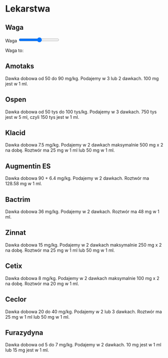 <script src="https://ajax.googleapis.com/ajax/libs/jquery/3.6.0/jquery.min.js"></script>

<!-- Latest compiled and minified CSS -->
<link rel="stylesheet" href="https://cdn.jsdelivr.net/npm/bootstrap@3.3.7/dist/css/bootstrap.min.css" integrity="sha384-BVYiiSIFeK1dGmJRAkycuHAHRg32OmUcww7on3RYdg4Va+PmSTsz/K68vbdEjh4u" crossorigin="anonymous">

<!-- Optional theme -->
<link rel="stylesheet" href="https://cdn.jsdelivr.net/npm/bootstrap@3.3.7/dist/css/bootstrap-theme.min.css" integrity="sha384-rHyoN1iRsVXV4nD0JutlnGaslCJuC7uwjduW9SVrLvRYooPp2bWYgmgJQIXwl/Sp" crossorigin="anonymous">

<!-- Latest compiled and minified JavaScript -->
<script src="https://cdn.jsdelivr.net/npm/bootstrap@3.3.7/dist/js/bootstrap.min.js" integrity="sha384-Tc5IQib027qvyjSMfHjOMaLkfuWVxZxUPnCJA7l2mCWNIpG9mGCD8wGNIcPD7Txa" crossorigin="anonymous"></script>

# Lekarstwa

## Waga

<label for="waga" class="form-label">Waga</label>
<input type="range" class="form-range" min="3" max="40" id="waga">

<div id="infwaga">Waga to: </div>


## Amotaks

<div id="amotaks">Dawka dobowa od 50 do 90 mg/kg. Podajemy w 3 lub 2 dawkach. 100 mg jest w 1 ml. </div>
<div id="amotaksinfo"> </div>

## Ospen

<div id="ospen">Dawka dobowa od 50 tys do 100 tys/kg. Podajemy w 3 dawkach. 750 tys jest w 5 ml, czyli 150 tys jest w 1 ml. </div>
<div id="ospeninfo"> </div>

## Klacid

<div id="klacid">Dawka dobowa 7.5 mg/kg. Podajemy w 2 dawkach maksymalnie 500 mg x 2 na dobę. Roztwór ma 25 mg w 1 ml lub 50 mg w 1 ml. </div>
<div id="klacidinfo"> </div>

## Augmentin ES

<div id="augmentin">Dawka dobowa 90 + 6.4 mg/kg. Podajemy w 2 dawkach. Roztwór ma 128.58 mg w 1 ml. </div>
<div id="augmentininfo"> </div>

## Bactrim

<div id="butrim">Dawka dobowa 36 mg/kg. Podajemy w 2 dawkach. Roztwór ma 48 mg w 1 ml. </div>
<div id="butriminfo"> </div>


## Zinnat

<div id="zinnat">Dawka dobowa 15 mg/kg. Podajemy w 2 dawkach maksymalnie 250 mg x 2 na dobę. Roztwór ma 25 mg w 1 ml lub 50 mg w 1 ml. </div>
<div id="zinnatinfo"> </div>


## Cetix

<div id="cetix">Dawka dobowa 8 mg/kg. Podajemy w 2 dawkach maksymalnie 100 mg x 2 na dobę. Roztwór ma 20 mg w 1 ml. </div>
<div id="cetixinfo"> </div>

## Ceclor

<div id="ceclor">Dawka dobowa 20 do 40 mg/kg. Podajemy w 2 lub 3 dawkach. Roztwór ma 25 mg w 1 ml lub 50 mg w 1 ml. </div>
<div id="ceclorinfo"> </div>


## Furazydyna

<div id="furazek">Dawka dobowa od 5 do 7 mg/kg. Podajemy w 2 dawkach. 10 mg jest w 1 ml lub 15 mg jest w 1 ml. </div>
<div id="furazekinfo"> </div>


<script>

function round2(v){
  return Math.round(v*100.0)/100.0;
}

function updateMeds(v){
    const result = document.querySelector('div#infwaga');
  result.textContent = `Podana waga to: ${v}`;

  const amotaksinfo = document.querySelector('div#amotaksinfo');
  amotaksinfo.textContent = `Dla 3 dawek na dobę mamy min: ${round2(v*50/3.0)}, maks: ${round2(v*90/3.0)} mg na dawkę czyli min ${round2(v*50/3.0/100.0)} maks ${round2(v*90/3.0/100.0)} ml na dawkę. Dla 2 dawek na dobę mamy: Min: ${round2(v*50/2.0)}, maks: ${round2(v*90/2.0)} mg na dawkę czyli min ${round2(v*50/2.0/100.0)} maks ${round2(v*90/2.0/100.0)} ml na dawkę.`;

  const ospeninfo = document.querySelector('div#ospeninfo');
  ospeninfo.textContent = `Min: ${round2(v*50/3.0)}, maks: ${round2(v*100/3.0)} mg na dawkę czyli min ${round2(v*50/3.0/150.0)} maks ${round2(v*100/3.0/150.0)} ml na dawkę`;

  klacidmax = Math.min(v*7.5/2.0, 500.0);
  const klacidinfo = document.querySelector('div#klacidinfo');
  klacidinfo.textContent = `Wychodzi: ${round2(v*7.5/2.0)}, po uwzględnieniu zasady maks 500 mg x 2 na dobę: ${round2(klacidmax)} mg na dawkę. Dla roztworu 25 mg - 1 ml: ${round2(klacidmax/25.0)} ml na dawkę. Dla roztworu 50 mg - 1 ml: ${round2(klacidmax/50.0)} ml na dawkę.`;

  const augmentininfo = document.querySelector('div#augmentininfo');
  augmentininfo.textContent = `Wychodzi: ${round2(v*(90+6.4)/2.0)} mg na dawkę, czyli ${round2(v*96.4/2.0/128.58)} ml na dawkę.`;

  const butriminfo = document.querySelector('div#butriminfo');
  butriminfo.textContent = `Wychodzi: ${round2(v*(36)/2.0)} mg na dawkę, czyli ${round2(v*36.0/2.0/48.0)} ml na dawkę.`;


  zinnatmax = Math.min(v*15/2.0, 250.0);
  const zinnatinfo = document.querySelector('div#zinnatinfo');
  zinnatinfo.textContent = `Wychodzi: ${round2(v*15/2.0)}, po uwzględnieniu zasady maks 250 mg x 2 na dobę: ${round2(zinnatmax)} mg na dawkę. Dla roztworu 25 mg - 1 ml: ${round2(zinnatmax/25.0)} ml na dawkę. Dla roztworu 50 mg - 1 ml: ${round2(zinnatmax/50.0)} ml na dawkę.`;


  const furazekinfo = document.querySelector('div#furazekinfo');
  furazekinfo.textContent = `Min: ${round2(v*5/2.0)}, maks: ${round2(v*7/2.0)} mg na dawkę czyli min ${round2(v*5/2.0/10.0)} maks ${round2(v*7/2.0/10.0)} ml na dawkę.`;

  const ceclorinfo = document.querySelector('div#ceclorinfo');
  ceclorinfo.textContent = `Min: ${round2(v*20.0)}, maks: ${round2(v*40.0)} mg na dobę czyli 2 razy na dobę od ${round2(v*20.0/2)} do ${round2(v*40.0/2)} mg na dawkę lub 3 razy na dobę od ${round2(v*20.0/2)} do ${round2(v*40.0/2)} mg na dawkę. Dla opcji 2 razy na dobę: min ${round2(v*20.0/2/25.0)} maks ${round2(v*40.0/2.0/25.0)} ml na dawkę dla roztworu 25 mg/ml albo min ${round2(v*20.0/2/50.0)} maks ${round2(v*40.0/2.0/50.0)} ml na dawkę dla roztworu 50 mg/ml. Dla opcji 3 razy na dobę: min ${round2(v*20.0/3/25.0)} maks ${round2(v*40.0/3.0/25.0)} ml na dawkę dla roztworu 25 mg/ml albo min ${round2(v*20.0/3/50.0)} maks ${round2(v*40.0/3.0/50.0)} ml na dawkę dla roztworu 50 mg/ml.`;

    cetixmax = Math.min(v*8/2.0, 100.0);
  const cetixinfo = document.querySelector('div#cetixinfo');
  cetixinfo.textContent = `Wychodzi: ${round2(v*8/2.0)}, po uwzględnieniu zasady maks 100 mg x 2 na dobę: ${round2(cetixmax)} mg na dawkę, czyli ${round2(cetixmax/20.0)} ml na dawkę.`;

}

window.addEventListener('load', (event) => {
  updateMeds(document.querySelector('input#waga.form-range').value);
});

const selectElement = document.querySelector('input#waga.form-range');
selectElement.addEventListener('change', (event) => {
  v = event.target.value;
  updateMeds(v);
});
</script>


